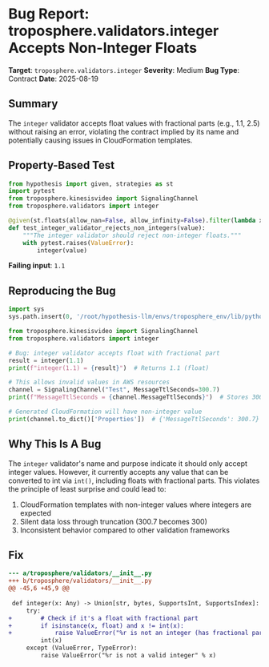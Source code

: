 # Bug Report: troposphere.validators.integer Accepts Non-Integer Floats

**Target**: `troposphere.validators.integer`
**Severity**: Medium
**Bug Type**: Contract
**Date**: 2025-08-19

## Summary

The `integer` validator accepts float values with fractional parts (e.g., 1.1, 2.5) without raising an error, violating the contract implied by its name and potentially causing issues in CloudFormation templates.

## Property-Based Test

```python
from hypothesis import given, strategies as st
import pytest
from troposphere.kinesisvideo import SignalingChannel
from troposphere.validators import integer

@given(st.floats(allow_nan=False, allow_infinity=False).filter(lambda x: x != int(x)))
def test_integer_validator_rejects_non_integers(value):
    """The integer validator should reject non-integer floats."""
    with pytest.raises(ValueError):
        integer(value)
```

**Failing input**: `1.1`

## Reproducing the Bug

```python
import sys
sys.path.insert(0, '/root/hypothesis-llm/envs/troposphere_env/lib/python3.13/site-packages')

from troposphere.kinesisvideo import SignalingChannel
from troposphere.validators import integer

# Bug: integer validator accepts float with fractional part
result = integer(1.1)
print(f"integer(1.1) = {result}")  # Returns 1.1 (float)

# This allows invalid values in AWS resources
channel = SignalingChannel("Test", MessageTtlSeconds=300.7)
print(f"MessageTtlSeconds = {channel.MessageTtlSeconds}")  # Stores 300.7

# Generated CloudFormation will have non-integer value
print(channel.to_dict()['Properties'])  # {'MessageTtlSeconds': 300.7}
```

## Why This Is A Bug

The `integer` validator's name and purpose indicate it should only accept integer values. However, it currently accepts any value that can be converted to int via `int()`, including floats with fractional parts. This violates the principle of least surprise and could lead to:

1. CloudFormation templates with non-integer values where integers are expected
2. Silent data loss through truncation (300.7 becomes 300)
3. Inconsistent behavior compared to other validation frameworks

## Fix

```diff
--- a/troposphere/validators/__init__.py
+++ b/troposphere/validators/__init__.py
@@ -45,6 +45,9 @@
 
 def integer(x: Any) -> Union[str, bytes, SupportsInt, SupportsIndex]:
     try:
+        # Check if it's a float with fractional part
+        if isinstance(x, float) and x != int(x):
+            raise ValueError("%r is not an integer (has fractional part)" % x)
         int(x)
     except (ValueError, TypeError):
         raise ValueError("%r is not a valid integer" % x)
```